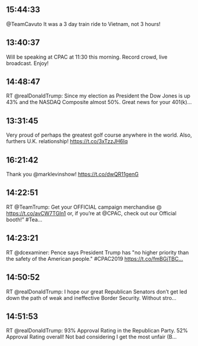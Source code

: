 ## 15:44:33
@TeamCavuto  It was a 3 day train ride to Vietnam, not 3 hours!
## 13:40:37
Will be speaking at CPAC at 11:30 this morning. Record crowd, live broadcast. Enjoy!
## 14:48:47
RT @realDonaldTrump: Since my election as President the Dow Jones is up 43% and the NASDAQ Composite almost 50%. Great news for your 401(k)…
## 13:31:45
Very proud of perhaps the greatest golf course anywhere in the world. Also, furthers U.K. relationship! https://t.co/3xTzzJH6Iq
## 16:21:42
Thank you @marklevinshow!
https://t.co/dwQR11genG
## 14:22:51
RT @TeamTrump: Get your OFFICIAL campaign merchandise @ https://t.co/avCW7TGIn1 or, if you’re at @CPAC, check out our Official booth!” #Tea…
## 14:23:21
RT @dcexaminer: Pence says President Trump has "no higher priority than the safety of the American people." #CPAC2019 https://t.co/fmBGjTBC…
## 14:50:52
RT @realDonaldTrump: I hope our great Republican Senators don’t get led down the path of weak and ineffective Border Security. Without stro…
## 14:51:53
RT @realDonaldTrump: 93% Approval Rating in the Republican Party. 52% Approval Rating overall! Not bad considering I get the most unfair (B…
